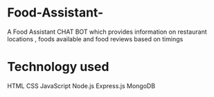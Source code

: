 # Food-Assistant-
A Food Assistant CHAT BOT which provides information on restaurant locations , foods available and food reviews based on timings 

# Technology used 
HTML 
CSS
JavaScript
Node.js
Express.js
MongoDB

